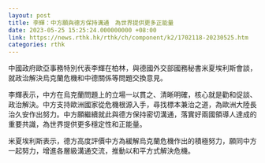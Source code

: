 ```yaml
---
layout: post
title: 李輝：中方願與德方保持溝通　為世界提供更多正能量
date: 2023-05-25 15:25:24.000000000 +08:00
link: https://news.rthk.hk/rthk/ch/component/k2/1702118-20230525.htm
categories: rthk
---
```


中國政府歐亞事務特別代表李輝在柏林，與德國外交部國務秘書米夏埃利斯會談，就政治解決烏克蘭危機和中德關係等問題交換意見。

李輝表示，中方在烏克蘭問題上的立場一以貫之、清晰明確，核心就是勸和促談、政治解決。中方支持歐洲國家從危機根源入手，尋找標本兼治之道，為歐洲大陸長治久安作出努力。中方願繼續就此與德方保持密切溝通，落實好兩國領導人達成的重要共識，為世界提供更多穩定性和正能量。

米夏埃利斯表示，德方高度評價中方為緩解烏克蘭危機作出的積極努力，願同中方一起努力，增進各層級溝通交流，推動以和平方式解決危機。
